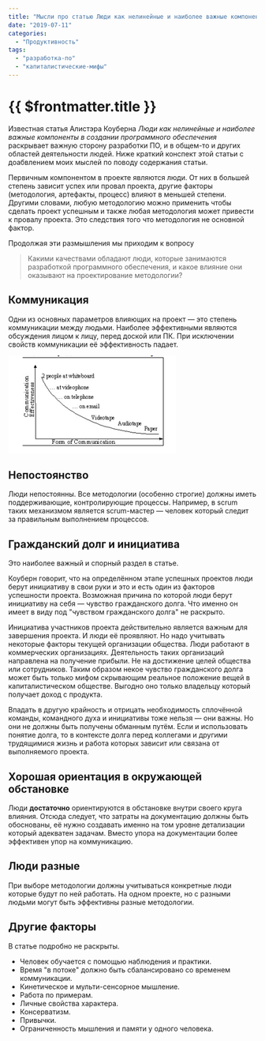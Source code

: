 ```yaml
---
title: "Мысли про статью Люди как нелинейные и наиболее важные компоненты в создании программного обеспечения"
date: "2019-07-11"
categories: 
  - "Продуктивность"
tags: 
  - "разработка-по"
  - "капиталистические-мифы"
---
```


# {{ $frontmatter.title }}

Известная статья Алистэра Коуберна _Люди как нелинейные и наиболее важные компоненты в создании программного обеспечения_ раскрывает важную сторону разработки ПО, и в общем-то и других областей деятельности людей. Ниже краткий конспект этой статьи с доабвлением моих мыслей по поводу содержания статьи.

Первичным компонентом в проекте являются люди. От них в большей степень зависит успех или провал проекта, другие факторы (методология, артефакты, процесс) влияют в меньшей степени. Другими словами, любую методологию можно применить чтобы сделать проект успешным и также любая методология может привести к провалу проекта. Это следствия того что методология не основной фактор.

Продолжая эти размышления мы приходим к вопросу

> Какими качествами обладают люди, которые занимаются разработкой программного обеспечения, и какое влияние они оказывают на проектирование методологии?

## Коммуникация

Одни из основных параметров влияющих на проект — это степень коммуникации между людьми. Наиболее эффективными являются обсуждения лицом к лицу, перед доской или ПК. При исключении свойств коммуникации её эффективность падает.

![График понижения эффективности коммуникации](images/img1-1.png)

## Непостоянство

Люди непостоянны. Все методологии (особенно строгие) должны иметь поддерживающие, контролирующие процессы. Например, в scrum таких механизмом является scrum-мастер — человек который следит за правильным выполнением процессов.

## Гражданский долг и инициатива

Это наиболее важный и спорный раздел в статье.

Коуберн говорит, что на определённом этапе успешных проектов люди берут инициативу в свои руки и это и есть один из факторов успешности проекта. Возможная причина по которой люди берут инициативу на себя — чувство гражданского долга. Что именно он имеет в виду под "чувством гражданского долга" не раскрыто.

Инициатива участников проекта действительно является важным для завершения проекта. И люди её проявляют. Но надо учитывать некоторые факторы текущей организации общества. Люди работают в коммерческих организациях. Деятельность таких организаций направлена на получение прибыли. Не на достижение целей общества или сотрудников. Таким образом некое чувство гражданского долга может быть только мифом скрывающим реальное положение вещей в капиталистическом обществе. Выгодно оно только владельцу который получает доход с продукта.

Впадать в другую крайность и отрицать необходимость сплочённой команды, командного духа и инициативы тоже нельзя — они важны. Но они не должны быть получены обманным путём. Если и использовать понятие долга, то в контексте долга перед коллегами и другими трудящимися жизнь и работа которых зависит или связана от выполняемого проекта.

## Хорошая ориентация в окружающей обстановке

Люди **достаточно** ориентируются в обстановке внутри своего круга влияния. Отсюда следует, что затраты на документацию должны быть обоснованы, её нужно создавать именно на том уровне детализации который адекватен задачам. Вместо упора на документации более эффективен упор на коммуникацию.

## Люди разные

При выборе методологии должны учитываться конкретные люди которые будут по ней работать. На одном проекте, но с разными людьми могут быть эффективны разные методологии.

## Другие факторы

В статье подробно не раскрыты.

- Человек обучается с помощью наблюдения и практики.
- Время "в потоке" должно быть сбалансировано со временем коммуникации.
- Кинетическое и мульти-сенсорное мышление.
- Работа по примерам.
- Личные свойства характера.
- Консерватизм.
- Привычки.
- Ограниченность мышления и памяти у одного человека.
